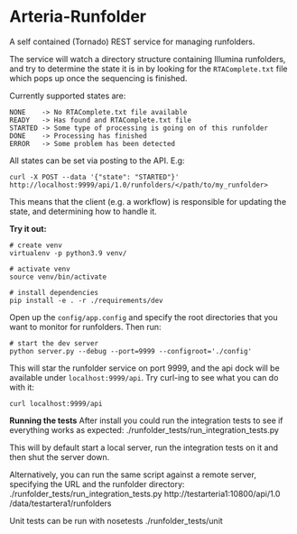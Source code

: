 Arteria-Runfolder
=================

A self contained (Tornado) REST service for managing runfolders.

The service will watch a directory structure containing Illumina runfolders,
and try to determine the state it is in by looking for the `RTAComplete.txt` file
which pops up once the sequencing is finished.

Currently supported states are:

    NONE    -> No RTAComplete.txt file available
    READY   -> Has found and RTAComplete.txt file
    STARTED -> Some type of processing is going on of this runfolder
    DONE    -> Processing has finished
    ERROR   -> Some problem has been detected

All states can be set via posting to the API. E.g:

    curl -X POST --data '{"state": "STARTED"}' http://localhost:9999/api/1.0/runfolders/</path/to/my_runfolder>

This means that the client (e.g. a workflow) is responsible for updating the state, and determining how to handle it.

**Try it out:**

    # create venv
    virtualenv -p python3.9 venv/   

    # activate venv
    source venv/bin/activate

    # install dependencies
    pip install -e . -r ./requirements/dev

Open up the `config/app.config` and specify the root directories that you want to monitor for runfolders. Then run:

    # start the dev server
    python server.py --debug --port=9999 --configroot='./config'

This will star the runfolder service on port 9999, and the api dock will be available under `localhost:9999/api`.
Try curl-ing to see what you can do with it:

    curl localhost:9999/api

**Running the tests**
After install you could run the integration tests to see if everything works as expected:
    ./runfolder_tests/run_integration_tests.py

This will by default start a local server, run the integration tests on it and then shut the server down.

Alternatively, you can run the same script against a remote server, specifying the URL and the runfolder directory:
    ./runfolder_tests/run_integration_tests.py http://testarteria1:10800/api/1.0 /data/testartera1/runfolders

Unit tests can be run with
    nosetests ./runfolder_tests/unit
